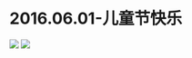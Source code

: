 # 2016.06.01-儿童节快乐
![](https://bilicoverimg.github.io/2016/2016.06.01-儿童节快乐.jpg)
![](https://bilicoverimg.github.io/2016/2016.06.01-儿童节快乐%28平板截图%29.jpg)
